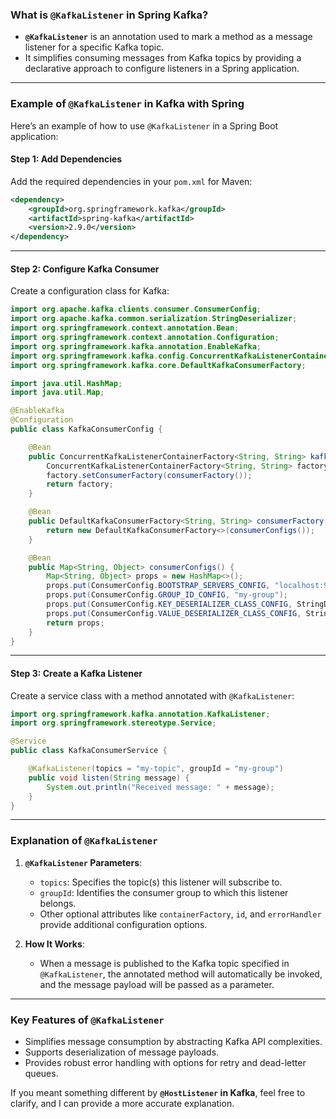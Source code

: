 

### What is `@KafkaListener` in Spring Kafka?

- **`@KafkaListener`** is an annotation used to mark a method as a message listener for a specific Kafka topic.
- It simplifies consuming messages from Kafka topics by providing a declarative approach to configure listeners in a Spring application.

---

### Example of `@KafkaListener` in Kafka with Spring

Here’s an example of how to use `@KafkaListener` in a Spring Boot application:

#### Step 1: Add Dependencies
Add the required dependencies in your `pom.xml` for Maven:
```xml
<dependency>
    <groupId>org.springframework.kafka</groupId>
    <artifactId>spring-kafka</artifactId>
    <version>2.9.0</version>
</dependency>
```

---

#### Step 2: Configure Kafka Consumer

Create a configuration class for Kafka:
```java
import org.apache.kafka.clients.consumer.ConsumerConfig;
import org.apache.kafka.common.serialization.StringDeserializer;
import org.springframework.context.annotation.Bean;
import org.springframework.context.annotation.Configuration;
import org.springframework.kafka.annotation.EnableKafka;
import org.springframework.kafka.config.ConcurrentKafkaListenerContainerFactory;
import org.springframework.kafka.core.DefaultKafkaConsumerFactory;

import java.util.HashMap;
import java.util.Map;

@EnableKafka
@Configuration
public class KafkaConsumerConfig {

    @Bean
    public ConcurrentKafkaListenerContainerFactory<String, String> kafkaListenerContainerFactory() {
        ConcurrentKafkaListenerContainerFactory<String, String> factory = new ConcurrentKafkaListenerContainerFactory<>();
        factory.setConsumerFactory(consumerFactory());
        return factory;
    }

    @Bean
    public DefaultKafkaConsumerFactory<String, String> consumerFactory() {
        return new DefaultKafkaConsumerFactory<>(consumerConfigs());
    }

    @Bean
    public Map<String, Object> consumerConfigs() {
        Map<String, Object> props = new HashMap<>();
        props.put(ConsumerConfig.BOOTSTRAP_SERVERS_CONFIG, "localhost:9092");
        props.put(ConsumerConfig.GROUP_ID_CONFIG, "my-group");
        props.put(ConsumerConfig.KEY_DESERIALIZER_CLASS_CONFIG, StringDeserializer.class);
        props.put(ConsumerConfig.VALUE_DESERIALIZER_CLASS_CONFIG, StringDeserializer.class);
        return props;
    }
}
```

---

#### Step 3: Create a Kafka Listener

Create a service class with a method annotated with `@KafkaListener`:
```java
import org.springframework.kafka.annotation.KafkaListener;
import org.springframework.stereotype.Service;

@Service
public class KafkaConsumerService {

    @KafkaListener(topics = "my-topic", groupId = "my-group")
    public void listen(String message) {
        System.out.println("Received message: " + message);
    }
}
```

---

### Explanation of `@KafkaListener`

1. **`@KafkaListener` Parameters**:
    - `topics`: Specifies the topic(s) this listener will subscribe to.
    - `groupId`: Identifies the consumer group to which this listener belongs.
    - Other optional attributes like `containerFactory`, `id`, and `errorHandler` provide additional configuration options.

2. **How It Works**:
    - When a message is published to the Kafka topic specified in `@KafkaListener`, the annotated method will automatically be invoked, and the message payload will be passed as a parameter.

---

### Key Features of `@KafkaListener`
- Simplifies message consumption by abstracting Kafka API complexities.
- Supports deserialization of message payloads.
- Provides robust error handling with options for retry and dead-letter queues.

If you meant something different by **`@HostListener` in Kafka**, feel free to clarify, and I can provide a more accurate explanation.